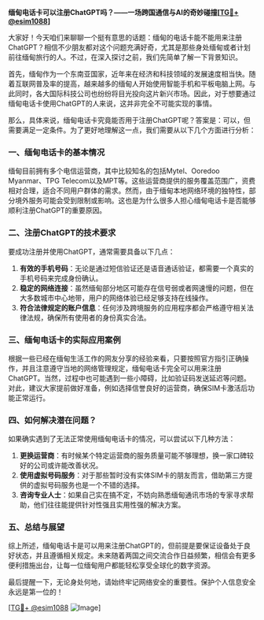 **缅甸电话卡可以注册ChatGPT吗？——一场跨国通信与AI的奇妙碰撞[[TG💪+ @esim1088](https://t.me/s/esim1088)]**

大家好！今天咱们来聊聊一个挺有意思的话题：缅甸的电话卡能不能用来注册ChatGPT？相信不少朋友都对这个问题充满好奇，尤其是那些身处缅甸或者计划前往缅甸旅行的人。不过，在深入探讨之前，我们先简单了解一下背景知识。

首先，缅甸作为一个东南亚国家，近年来在经济和科技领域的发展速度相当快。随着互联网普及率的提高，越来越多的缅甸人开始使用智能手机和平板电脑上网。与此同时，各大国际科技公司也纷纷将目光投向这片新兴市场。因此，对于想要通过缅甸电话卡使用ChatGPT的人来说，这并非完全不可能实现的事情。

那么，具体来说，缅甸电话卡究竟能否用于注册ChatGPT呢？答案是：可以，但需要满足一定条件。为了更好地理解这一点，我们需要从以下几个方面进行分析：

### 一、缅甸电话卡的基本情况

缅甸目前拥有多个电信运营商，其中比较知名的包括Mytel、Ooredoo Myanmar、TPG Telecom以及MPT等。这些运营商提供的服务覆盖范围广，资费相对合理，适合不同用户群体的需求。然而，由于缅甸本地网络环境的独特性，部分境外服务可能会受到限制或影响。这也是为什么很多人担心缅甸电话卡是否能够顺利注册ChatGPT的重要原因。

### 二、注册ChatGPT的技术要求

要成功注册并使用ChatGPT，通常需要具备以下几点：

1. **有效的手机号码**：无论是通过短信验证还是语音通话验证，都需要一个真实的手机号码来完成身份确认。
2. **稳定的网络连接**：虽然缅甸部分地区可能存在信号弱或者网速慢的问题，但在大多数城市中心地带，用户的网络体验已经足够支持在线操作。
3. **符合法律规定的账户信息**：任何涉及跨境服务的应用程序都会严格遵守相关法律法规，确保所有使用者的身份真实合法。

### 三、缅甸电话卡的实际应用案例

根据一些已经在缅甸生活工作的网友分享的经验来看，只要按照官方指引正确操作，并且注意遵守当地的网络管理规定，缅甸电话卡完全可以用来注册ChatGPT。当然，过程中也可能遇到一些小障碍，比如验证码发送延迟等问题。对此，建议大家提前做好准备，例如选择信誉良好的运营商，确保SIM卡激活后功能正常运行。

### 四、如何解决潜在问题？

如果确实遇到了无法正常使用缅甸电话卡的情况，可以尝试以下几种方法：

1. **更换运营商**：有时候某个特定运营商的服务质量可能不够理想，换一家口碑较好的公司或许能改善状况。
2. **使用虚拟号码服务**：对于那些暂时没有实体SIM卡的朋友而言，借助第三方提供的虚拟号码服务也是一个不错的选择。
3. **咨询专业人士**：如果自己实在搞不定，不妨向熟悉缅甸通讯市场的专家寻求帮助，他们往往能提供针对性强且实用性强的解决方案。

### 五、总结与展望

综上所述，缅甸电话卡是可以用来注册ChatGPT的，但前提是要保证设备处于良好状态，并且遵循相关规定。未来随着两国之间交流合作日益频繁，相信会有更多便利措施出台，让每一位缅甸用户都能轻松享受全球化的数字资源。

最后提醒一下，无论身处何地，请始终牢记网络安全的重要性。保护个人信息安全永远是第一位的！

[[TG💪+ @esim1088](https://t.me/s/esim1088) ![Image](https://i.postimg.cc/4NQfJmqS/Snipaste-2025-05-13-00-14-12.png)]